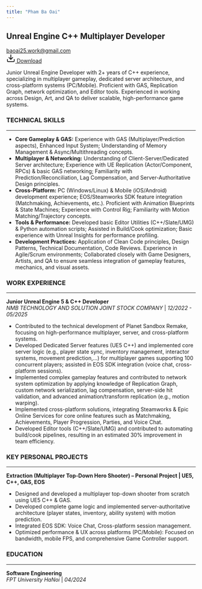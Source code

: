 ```yaml
---
title: "Pham Ba Oai"
---
```


<div class="resume-header-container">
    <div class="resume-header-left">
        <h2>Unreal Engine C++ Multiplayer Developer</h2>
        <a href="mailto:baoai25.work@gmail.com">baoai25.work@gmail.com</a>
    </div>
    <div class="resume-header-right">
        <a href="/dev/downloads/resume/UnrealEngine5Dev_PhamBaOai.pdf" class="download-button" download="UnrealEngine5Dev_PhamBaOai.pdf">
            <svg xmlns="http://www.w3.org/2000/svg" width="24" height="24" viewBox="0 0 24 24" fill="none" stroke="currentColor" stroke-width="2" stroke-linecap="round" stroke-linejoin="round" class="feather feather-download"><path d="M21 15v4a2 2 0 0 1-2 2H5a2 2 0 0 1-2-2v-4"></path><polyline points="7 10 12 15 17 10"></polyline><line x1="12" y1="15" x2="12" y2="3"></line></svg>
            <span>Download</span>
        </a>
    </div>
</div>

Junior Unreal Engine Developer with 2+ years of C++ experience, specializing in multiplayer gameplay, dedicated server architecture, and cross-platform systems (PC/Mobile). Proficient with GAS, Replication Graph, network optimization, and Editor tools. Experienced in working across Design, Art, and QA to deliver scalable, high-performance game systems.

### TECHNICAL SKILLS
---
*   **Core Gameplay & GAS:** Experience with GAS (Multiplayer/Prediction aspects), Enhanced Input System; Understanding of Memory Management & Async/Multithreading concepts.
*   **Multiplayer & Networking:** Understanding of Client-Server/Dedicated Server architecture; Experience with UE Replication (Actor/Component, RPCs) & basic GAS networking; Familiarity with Prediction/Reconciliation, Lag Compensation, and Server-Authoritative Design principles.
*   **Cross-Platform:** PC (Windows/Linux) & Mobile (iOS/Android) development experience; EOS/Steamworks SDK feature integration (Matchmaking, Achievements, etc.). Proficient with Animation Blueprints & State Machines; Experience with Control Rig; Familiarity with Motion Matching/Trajectory concepts.
*   **Tools & Performance:** Developed basic Editor Utilities (C++/Slate/UMG) & Python automation scripts; Assisted in Build/Cook optimization; Basic experience with Unreal Insights for performance profiling.
*   **Development Practices:** Application of Clean Code principles, Design Patterns, Technical Documentation, Code Reviews. Experience in Agile/Scrum environments; Collaborated closely with Game Designers, Artists, and QA to ensure seamless integration of gameplay features, mechanics, and visual assets.

### WORK EXPERIENCE
---
**Junior Unreal Engine 5 & C++ Developer**  
_NMB TECHNOLOGY AND SOLUTION JOINT STOCK COMPANY_ | _12/2022 - 05/2025_

*   Contributed to the technical development of Planet Sandbox Remake, focusing on high-performance multiplayer, server, and cross-platform systems.
*   Developed Dedicated Server features (UE5 C++) and implemented core server logic (e.g., player state sync, inventory management, interactor systems, movement prediction,...) for multiplayer games supporting 100 concurrent players; assisted in EOS SDK integration (voice chat, cross-platform sessions).
*   Implemented complex gameplay features and contributed to network system optimization by applying knowledge of Replication Graph, custom network serialization, lag compensation, server-side hit validation, and advanced animation/transform replication (e.g., motion warping).
*   Implemented cross-platform solutions, integrating Steamworks & Epic Online Services for core online features such as Matchmaking, Achievements, Player Progression, Parties, and Voice Chat.
*   Developed Editor tools (C++/Slate/UMG) and contributed to automating build/cook pipelines, resulting in an estimated 30% improvement in team efficiency.

### KEY PERSONAL PROJECTS
---
**Extraction (Multiplayer Top-Down Hero Shooter) – Personal Project | UE5, C++, GAS, EOS**

*   Designed and developed a multiplayer top-down shooter from scratch using UE5 C++ & GAS.
*   Developed complete game logic and implemented server-authoritative architecture (player states, inventory, ability system) with motion prediction.
*   Integrated EOS SDK: Voice Chat, Cross-platform session management.
*   Optimized performance & UX across platforms (PC/Mobile): Focused on bandwidth, mobile FPS, and comprehensive Game Controller support.

### EDUCATION
---
**Software Engineering**  
_FPT University HaNoi_ | _04/2024_